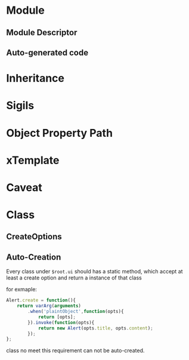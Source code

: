 Module
======

Module Descriptor
-----------------

Auto-generated code
-------------------

Inheritance
===========

Sigils
======

Object Property Path
====================

xTemplate
=========

Caveat
======

Class
=====

CreateOptions
-------------

Auto-Creation
-------------
Every class under `$root.ui` should has a static method, which accept at least a create option and return a instance of that class

for exmaple:

```javascript
Alert.create = function(){
	return varArg(arguments)
		.when('plaintObject',function(opts){
			return [opts];
		}).invoke(function(opts){
			return new Alert(opts.title, opts.content);
		});
};
```

class no meet this requirement can not be auto-created.